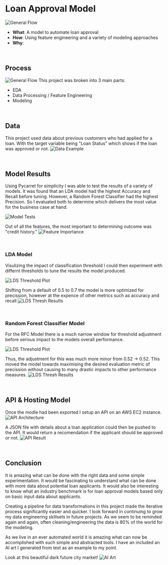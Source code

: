 # Loan Approval Model
![General Flow](output/content/title_image.png)

- **What**: A model to automate loan approval
- **How**: Using feature engineering and a variety of modeling approaches
- **Why**: 

<br>

## **Process**
![General Flow](output/content/process1.png)
This project was broken into 3 main parts:
- EDA
- Data Processing / Feature Engineering
- Modeling

<br>

## **Data**
This project used data about previous customers who had applied for a loan. With the target variable being "Loan Status" which shows if the loan was approved or not. 
![Data Example](output/content/data_1.png)

<br>

## **Model Results**
Using Pycarret for simplicity I was able to test the results of a variety of models. It was found that an LDA model had the highest Accuracy and Recall before tuning. However, a Random Forest Classifier had the highest Precision. So I evaluated both to determine which delivers the most value for the business case at hand. 

![Model Tests](output/content/pycarret1.png)

Out of all the features, the most important to determining outcome was "credit history."
![Feature Importance](output/content/feat_importance.png)

<br>

### **LDA Model**
Visulizing the impact of classification threshold I could then experiment with differnt thresholds to tune the results the model produced. 

![LDS Threshold Plot](output/content/thresh1.png)

Shifting from a default of 0.5 to 0.7 the model is more optimized for precission, however at the expence of other metrics such as accuracy and recall
![LDS Thresh Results](output/content/r1_cm.jpg)

<br>

### **Random Forest Classifier Model**
For the RFC Model there is a much narrow window for threshold adjustment before serious impact to the models overall performance. 

![LDS Threshold Plot](output/content/thresh2.png)

Thus, the adjustment for this was much more minor from 0.52 -> 0.52. This moved the model towards maximising the desired evaluation metric of precission without causing to many drastic impacts to other performance measures. 
![LDS Thresh Results](output/content/r2_cm.jpg)

<br>

## **API & Hosting Model**
Once the modle had been exported I setup an API on an AWS EC2 instance.
![API Architecture](output/content/api_arch.png)

A JSON file with details about a loan application could then be pushed to the API. It would return a recomendation if the applicant should be approved or not. 
![API Result](output/content/postman1.png)

<br>

## **Conclusion**
It is amazing what can be done with the right data and some simple experimentation. It would be fascinating to understand what can be done with more data about potential loan applicants. It would also be interesting to know what an industry benchmark is for loan approval models based only on basic input data about applicants. 

Creating a pipeline for data transformations in this project made the iterative process significantly easier and quicker. I look forward in continuing to grow my data engineering skillsets in future projects. As we seem to be reminded again and again, often cleaning/engineering the data is 80% of the world for the modeling. 

As we live in an ever automated world it is amazing what can now be accomplished with such simple and abstracted tools. I have an included an AI art I generated from text as an example to my point.

Look at this beautiful dark future city market!
![AI Art](output/content/ai_conc.png)